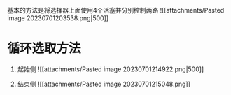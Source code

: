 基本的方法是将选择器上面使用4个活塞并分别控制两路
![[attachments/Pasted image 20230701203538.png|500]]


# 循环选取方法
1. 起始侧
![[attachments/Pasted image 20230701214922.png|500]]

2. 结束侧
![[attachments/Pasted image 20230701215048.png]]